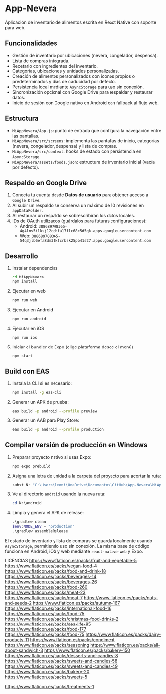 # App-Nevera

Aplicación de inventario de alimentos escrita en React Native con soporte para web.

## Funcionalidades
- Gestión de inventario por ubicaciones (nevera, congelador, despensa).
- Lista de compras integrada.
- Recetario con ingredientes del inventario.
- Categorías, ubicaciones y unidades personalizadas.
- Creación de alimentos personalizados con iconos propios o predeterminados y días de caducidad por defecto.
- Persistencia local mediante `AsyncStorage` para uso sin conexión.
- Sincronización opcional con Google Drive para respaldar y restaurar datos.
- Inicio de sesión con Google nativo en Android con fallback al flujo web.

## Estructura
- `MiAppNevera/App.js`: punto de entrada que configura la navegación entre las pantallas.
- `MiAppNevera/src/screens`: implementa las pantallas de inicio, categorías (nevera, congelador, despensa) y lista de compras.
- `MiAppNevera/src/context`: hooks de estado con persistencia en `AsyncStorage`.
- `MiAppNevera/assets/foods.json`: estructura de inventario inicial (vacía por defecto).

## Respaldo en Google Drive
1. Conecta tu cuenta desde **Datos de usuario** para obtener acceso a `Google Drive`.
2. Al subir un respaldo se conserva un máximo de 10 revisiones en `appDataFolder`.
3. Al restaurar un respaldo se sobrescribirán los datos locales.
4. IDs de OAuth utilizados (guárdalos para futuras configuraciones):
   - Android: `388689708365-4g4lnv5ilksj12cghfa17flc68c5d5qk.apps.googleusercontent.com`
   - Web: `388689708365-54q3jlb6efa8dm3fkfcrbsk25pb41s27.apps.googleusercontent.com`

## Desarrollo
1. Instalar dependencias
   ```bash
   cd MiAppNevera
   npm install
   ```
2. Ejecutar en web
   ```bash
   npm run web
   ```
3. Ejecutar en Android
   ```bash
   npm run android
   ```
4. Ejecutar en iOS
   ```bash
   npm run ios
   ```
5. Iniciar el bundler de Expo (elige plataforma desde el menú)
   ```bash
   npm start
   ```

## Build con EAS
1. Instala la CLI si es necesario:
   ```bash
   npm install -g eas-cli
   ```
2. Generar un APK de prueba:
   ```bash
   eas build -p android --profile preview
   ```
3. Generar un AAB para Play Store:
   ```bash
   eas build -p android --profile production
   ```

## Compilar versión de producción en Windows

1. Preparar proyecto nativo si usas Expo:
   ```bash
   npx expo prebuild
   ```
2. Asigna una letra de unidad a la carpeta del proyecto para acortar la ruta:
   ```powershell
   subst N: "C:\Users\leoni\OneDrive\Documentos\GitHub\App-Nevera\MiAppNevera"
   ```
3. Ve al directorio `android` usando la nueva ruta:
   ```powershell
   cd N:\android
   ```
4. Limpia y genera el APK de release:
   ```powershell
   .\gradlew clean
   $env:NODE_ENV = "production"
   .\gradlew assembleRelease
   ```

El estado de inventario y lista de compras se guarda localmente usando `AsyncStorage`,
permitiendo uso sin conexión. La misma base de código funciona en Android, iOS y web
mediante `react-native-web` y Expo.


LICENCIAS
https://www.flaticon.es/packs/fruit-and-vegetable-5
https://www.flaticon.es/packs/vegan-food-4
https://www.flaticon.es/packs/food-and-drink-18
https://www.flaticon.es/packs/beverages-14
https://www.flaticon.es/packs/beverages-26
https://www.flaticon.es/packs/food-260
https://www.flaticon.es/packs/meat-23
https://www.flaticon.es/packs/meat-7
https://www.flaticon.es/packs/nuts-and-seeds-2
https://www.flaticon.es/packs/autumn-167
https://www.flaticon.es/packs/international-food-16
https://www.flaticon.es/packs/food-75
https://www.flaticon.es/packs/christmas-food-drinks-2
https://www.flaticon.es/packs/sea-life-85
https://www.flaticon.es/packs/food-177
https://www.flaticon.es/packs/food-75
https://www.flaticon.es/packs/dairy-products-11
https://www.flaticon.es/packs/condiment
https://www.flaticon.es/packs/seasoning
https://www.flaticon.es/packs/all-about-sandwich-3
https://www.flaticon.es/packs/bakery-150
https://www.flaticon.es/packs/desserts-and-candies-8
https://www.flaticon.es/packs/sweets-and-candies-58
https://www.flaticon.es/packs/sweets-and-candies-49
https://www.flaticon.es/packs/bakery-20
https://www.flaticon.es/packs/sweets-5


https://www.flaticon.es/packs/treatments-1
